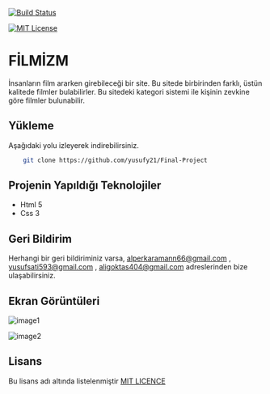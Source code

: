 [![Build Status](https://github.com/ytdl-org/youtube-dl/workflows/CI/badge.svg)](https://github.com/ytdl-org/youtube-dl/actions?query=workflow%3ACI)

[![MIT License](https://img.shields.io/badge/License-MIT-green.svg)](https://choosealicense.com/licenses/mit/)



  
# FİLMİZM

İnsanların film ararken girebileceği bir site. Bu sitede birbirinden farklı, üstün kalitede filmler bulabilirler. Bu sitedeki kategori sistemi ile kişinin zevkine göre filmler bulunabilir.​

## Yükleme 

Aşağıdaki yolu izleyerek indirebilirsiniz.
```bash 
    git clone https://github.com/yusufy21/Final-Project
```

    

## Projenin Yapıldığı Teknolojiler

- Html 5
- Css 3
  
## Geri Bildirim

Herhangi bir geri bildiriminiz varsa,  alperkaramann66@gmail.com , yusufsati593@gmail.com , aligoktas404@gmail.com adreslerinden bize ulaşabilirsiniz.

  
## Ekran Görüntüleri

![image1](https://media.discordapp.net/attachments/1078713250218266744/1084867366904680458/image.png?width=781&height=439)


![image2](https://user-images.githubusercontent.com/123965338/224495321-8a7d5579-1e9c-42f6-a276-acf00003bd6a.png)

## Lisans

Bu lisans adı altında listelenmiştir [MIT LICENCE](https://choosealicense.com/licenses/mit/)
